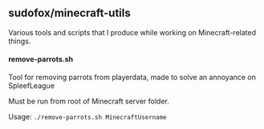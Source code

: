 ## sudofox/minecraft-utils

Various tools and scripts that I produce while working on Minecraft-related things.

#### remove-parrots.sh
Tool for removing parrots from playerdata, made to solve an annoyance on SpleefLeague

Must be run from root of Minecraft server folder.

Usage: `./remove-parrots.sh MinecraftUsername`
